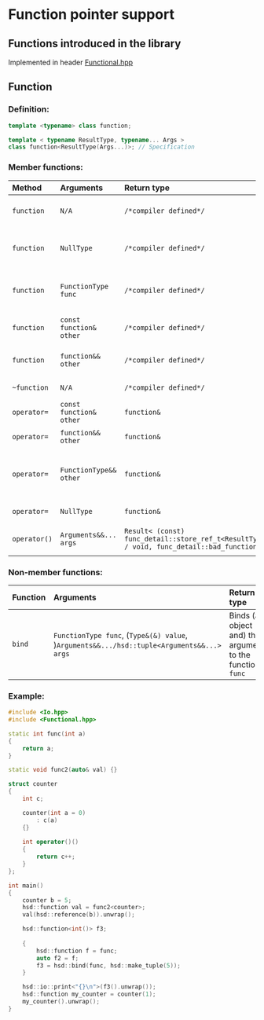# Function pointer support

## Functions introduced in the library
Implemented in header [Functional.hpp](../cpp/Functional.hpp)

## Function
### Definition:
```cpp
template <typename> class function;

template < typename ResultType, typename... Args >
class function<ResultType(Args...)>; // Specification
```

### Member functions:
| Method | Arguments | Return type | Description |
| :----- | :-------- | :---------- | :---------- |
| `function` | `N/A` | `/*compiler defined*/` | Default initialize the object |
| `function` | `NullType` | `/*compiler defined*/` | Equivalent to the default constructor |
| `function` | `FunctionType func` | `/*compiler defined*/` | Initialize the object with a function-like object |
| `function` | `const function& other` | `/*compiler defined*/` | Initialize the object by copy |
| `function` | `function&& other` | `/*compiler defined*/` | Initialize the object by move |
| `~function` | `N/A` | `/*compiler defined*/` | Destroys the object |
| `operator=` | `const function& other` | `function&` | Copy attribution |
| `operator=` | `function&& other` | `function&` | Move attribution |
| `operator=` | `FunctionType&& other` | `function&` | Move attribution using a function-like object |
| `operator=` | `NullType` | `function&` | Rests the object |
| `operator()` | `Arguments&&... args` | `Result< (const) func_detail::store_ref_t<ResultType> / void, func_detail::bad_function >`| Invokes the underlying object |

### Non-member functions:
| Function | Arguments | Return type | Description |
| :------- | :-------- | :---------- | :---------- |
| `bind` | `FunctionType func`, (`Type&(&) value`, )`Arguments&&.../hsd::tuple<Arguments&&...> args` | Binds (an object and) the arguments to the function `func` |

### Example:
```cpp
#include <Io.hpp>
#include <Functional.hpp>

static int func(int a)
{
    return a;
}

static void func2(auto& val) {}

struct counter 
{
    int c;

    counter(int a = 0) 
        : c(a) 
    {}
    
    int operator()()
    {
        return c++;
    }
};

int main()
{
    counter b = 5;
    hsd::function val = func2<counter>;
    val(hsd::reference(b)).unwrap();

    hsd::function<int()> f3;
    
    {
        hsd::function f = func;
        auto f2 = f;
        f3 = hsd::bind(func, hsd::make_tuple(5));
    }

    hsd::io::print<"{}\n">(f3().unwrap());
    hsd::function my_counter = counter(1);
    my_counter().unwrap();
}
```